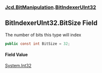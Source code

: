 ### [Jcd.BitManipulation](Jcd.BitManipulation.md 'Jcd.BitManipulation').[BitIndexerUInt32](Jcd.BitManipulation.BitIndexerUInt32.md 'Jcd.BitManipulation.BitIndexerUInt32')

## BitIndexerUInt32.BitSize Field

The number of bits this type will index

```csharp
public const int BitSize = 32;
```

#### Field Value
[System.Int32](https://docs.microsoft.com/en-us/dotnet/api/System.Int32 'System.Int32')
